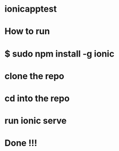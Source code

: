 # ionicapptest
# How to run
# $ sudo npm install -g ionic
# clone the repo 
# cd into the repo
# run ionic serve 
# Done !!!

